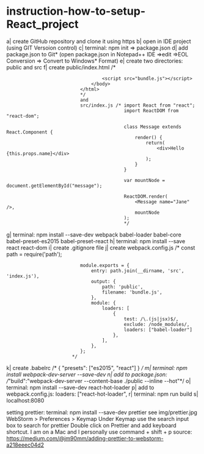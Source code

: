 # instruction-how-to-setup-React_project
a| create GitHub repository and clone it using https
b| open in IDE project (using GIT Versoion control)
c| terminal: npm init => package.json
d| add package.json to Git* (open package.json in Notepad++ IDE =>edit =>EOL Conversion => Convert to Windows* Format)
e| create two directories: public and src
f| create public/index.html /* <!DOCTYPE html>
                               <html>
                                   <head>
                                       <meta charset="UTF-8">
                                       <title>Title</title>
                                   </head>
                                   <body>
                                       <div id="message"></div>

                                       <script src="bundle.js"></script>
                                   </body>
                               </html>
                               */
                               and
                               src/index.js /* import React from "react";
                                               import ReactDOM from "react-dom";

                                               class Message extends React.Component {
                                                   render() {
                                                       return(
                                                           <div>Hello {this.props.name}</div>
                                                       );
                                                   }
                                               }

                                               var mountNode = document.getElementById("message");

                                               ReactDOM.render(
                                                   <Message name="Jane" />,
                                                   mountNode
                                               );
                                               */
g| terminal: npm install --save-dev webpack babel-loader babel-core babel-preset-es2015 babel-preset-react
h| terminal: npm install --save react react-dom
i| create .gitignore file
j| create webpack.config.js /* const path = require('path');

                               module.exports = {
                                   entry: path.join(__dirname, 'src', 'index.js'),
                                   output: {
                                       path: 'public',
                                       filename: 'bundle.js',
                                   },
                                   module: {
                                       loaders: [
                                           {
                                               test: /\.(js|jsx)$/,
                                               exclude: /node_modules/,
                                               loaders: ["babel-loader"]
                                           },
                                       ],
                                   },
                               };
                            */
k| create .babelrc /* { "presets": ["es2015", "react"] } */
m| terminal: npm install webpack-dev-server --save-dev
n| add to package.json: /*"build":"webpack-dev-server --content-base ./public --inline --hot"*/
o| terminal: npm install --save-dev react-hot-loader
p| add to webpack.config.js: loaders: ["react-hot-loader",
r| terminal: npm run build
s| localhost:8080

setting prettier:
terminal: npm install --save-dev prettier
see img/prettier.jpg
WebStorm > Preferences > Keymap
Under Keymap use the search input box to search for prettier
Double click on Prettier and add keyboard shortcut. I am on a Mac and I personally use command + shift + p
source: https://medium.com/@jm90mm/adding-prettier-to-webstorm-a218eeec04d2
